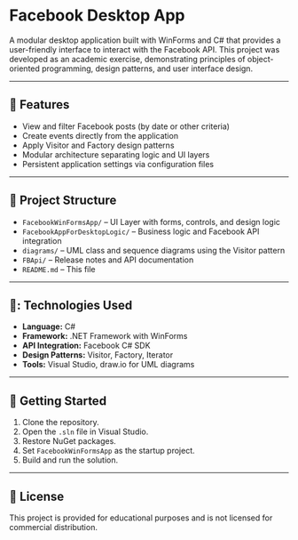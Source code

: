 # Facebook Desktop App

A modular desktop application built with WinForms and C# that provides a user-friendly interface to interact with the Facebook API. This project was developed as an academic exercise, demonstrating principles of object-oriented programming, design patterns, and user interface design.

---

## :brain: Features

- View and filter Facebook posts (by date or other criteria)
- Create events directly from the application
- Apply Visitor and Factory design patterns
- Modular architecture separating logic and UI layers
- Persistent application settings via configuration files

---

## :file_folder: Project Structure

- `FacebookWinFormsApp/` – UI Layer with forms, controls, and design logic
- `FacebookAppForDesktopLogic/` – Business logic and Facebook API integration
- `diagrams/` – UML class and sequence diagrams using the Visitor pattern
- `FBApi/` – Release notes and API documentation
- `README.md` – This file

---

## 🧰: Technologies Used

- **Language:** C#
- **Framework:** .NET Framework with WinForms
- **API Integration:** Facebook C# SDK
- **Design Patterns:** Visitor, Factory, Iterator
- **Tools:** Visual Studio, draw.io for UML diagrams

---

## :rocket: Getting Started

1. Clone the repository.
2. Open the `.sln` file in Visual Studio.
3. Restore NuGet packages.
4. Set `FacebookWinFormsApp` as the startup project.
5. Build and run the solution.

---

## :page_facing_up: License

This project is provided for educational purposes and is not licensed for commercial distribution.
